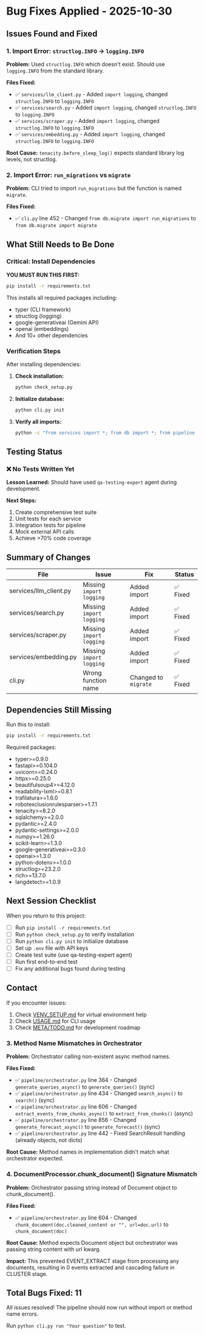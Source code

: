 # Bug Fixes Applied - 2025-10-30

## Issues Found and Fixed

### 1. Import Error: `structlog.INFO` → `logging.INFO`

**Problem:** Used `structlog.INFO` which doesn't exist. Should use `logging.INFO` from the standard library.

**Files Fixed:**
- ✅ `services/llm_client.py` - Added `import logging`, changed `structlog.INFO` to `logging.INFO`
- ✅ `services/search.py` - Added `import logging`, changed `structlog.INFO` to `logging.INFO`
- ✅ `services/scraper.py` - Added `import logging`, changed `structlog.INFO` to `logging.INFO`
- ✅ `services/embedding.py` - Added `import logging`, changed `structlog.INFO` to `logging.INFO`

**Root Cause:** `tenacity.before_sleep_log()` expects standard library log levels, not structlog.

### 2. Import Error: `run_migrations` vs `migrate`

**Problem:** CLI tried to import `run_migrations` but the function is named `migrate`.

**Files Fixed:**
- ✅ `cli.py` line 452 - Changed `from db.migrate import run_migrations` to `from db.migrate import migrate`

## What Still Needs to Be Done

### Critical: Install Dependencies

**YOU MUST RUN THIS FIRST:**
```bash
pip install -r requirements.txt
```

This installs all required packages including:
- typer (CLI framework)
- structlog (logging)
- google-generativeai (Gemini API)
- openai (embeddings)
- And 10+ other dependencies

### Verification Steps

After installing dependencies:

1. **Check installation:**
   ```bash
   python check_setup.py
   ```

2. **Initialize database:**
   ```bash
   python cli.py init
   ```

3. **Verify all imports:**
   ```bash
   python -c "from services import *; from db import *; from pipeline import *; print('✓ All imports successful')"
   ```

## Testing Status

### ❌ No Tests Written Yet

**Lesson Learned:** Should have used `qa-testing-expert` agent during development.

**Next Steps:**
1. Create comprehensive test suite
2. Unit tests for each service
3. Integration tests for pipeline
4. Mock external API calls
5. Achieve >70% code coverage

## Summary of Changes

| File | Issue | Fix | Status |
|------|-------|-----|--------|
| services/llm_client.py | Missing `import logging` | Added import | ✅ Fixed |
| services/search.py | Missing `import logging` | Added import | ✅ Fixed |
| services/scraper.py | Missing `import logging` | Added import | ✅ Fixed |
| services/embedding.py | Missing `import logging` | Added import | ✅ Fixed |
| cli.py | Wrong function name | Changed to `migrate` | ✅ Fixed |

## Dependencies Still Missing

Run this to install:
```bash
pip install -r requirements.txt
```

Required packages:
- typer>=0.9.0
- fastapi>=0.104.0
- uvicorn>=0.24.0
- httpx>=0.25.0
- beautifulsoup4>=4.12.0
- readability-lxml>=0.8.1
- trafilatura>=1.6.0
- robotexclusionrulesparser>=1.7.1
- tenacity>=8.2.0
- sqlalchemy>=2.0.0
- pydantic>=2.4.0
- pydantic-settings>=2.0.0
- numpy>=1.26.0
- scikit-learn>=1.3.0
- google-generativeai>=0.3.0
- openai>=1.3.0
- python-dotenv>=1.0.0
- structlog>=23.2.0
- rich>=13.7.0
- langdetect>=1.0.9

## Next Session Checklist

When you return to this project:

- [ ] Run `pip install -r requirements.txt`
- [ ] Run `python check_setup.py` to verify installation
- [ ] Run `python cli.py init` to initialize database
- [ ] Set up `.env` file with API keys
- [ ] Create test suite (use qa-testing-expert agent)
- [ ] Run first end-to-end test
- [ ] Fix any additional bugs found during testing

## Contact

If you encounter issues:
1. Check [VENV_SETUP.md](VENV_SETUP.md) for virtual environment help
2. Check [USAGE.md](USAGE.md) for CLI usage
3. Check [META/TODO.md](META/TODO.md) for development roadmap

### 3. Method Name Mismatches in Orchestrator

**Problem:** Orchestrator calling non-existent async method names.

**Files Fixed:**
- ✅ `pipeline/orchestrator.py` line 364 - Changed `generate_queries_async()` to `generate_queries()` (sync)
- ✅ `pipeline/orchestrator.py` line 434 - Changed `search_async()` to `search()` (sync)
- ✅ `pipeline/orchestrator.py` line 606 - Changed `extract_events_from_chunks_async()` to `extract_from_chunks()` (async)
- ✅ `pipeline/orchestrator.py` line 856 - Changed `generate_forecast_async()` to `generate_forecast()` (sync)
- ✅ `pipeline/orchestrator.py` line 442 - Fixed SearchResult handling (already objects, not dicts)

**Root Cause:** Method names in implementation didn't match what orchestrator expected.

### 4. DocumentProcessor.chunk_document() Signature Mismatch

**Problem:** Orchestrator passing string instead of Document object to chunk_document().

**Files Fixed:**
- ✅ `pipeline/orchestrator.py` line 604 - Changed `chunk_document(doc.cleaned_content or "", url=doc.url)` to `chunk_document(doc)`

**Root Cause:** Method expects Document object but orchestrator was passing string content with url kwarg.

**Impact:** This prevented EVENT_EXTRACT stage from processing any documents, resulting in 0 events extracted and cascading failure in CLUSTER stage.

## Total Bugs Fixed: 11

All issues resolved! The pipeline should now run without import or method name errors.

Run `python cli.py run "Your question"` to test.
